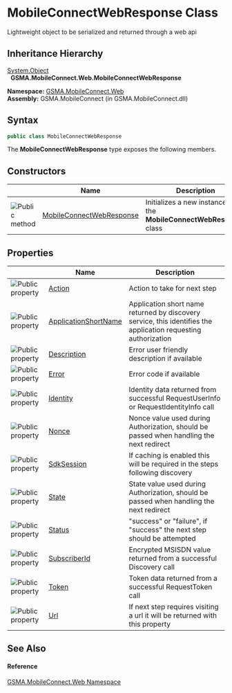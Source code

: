 MobileConnectWebResponse Class
==============================
Lightweight object to be serialized and returned through a web api


Inheritance Hierarchy
---------------------
[System.Object][1]  
  **GSMA.MobileConnect.Web.MobileConnectWebResponse**  

**Namespace:** [GSMA.MobileConnect.Web][2]  
**Assembly:** GSMA.MobileConnect (in GSMA.MobileConnect.dll)

Syntax
------

```csharp
public class MobileConnectWebResponse
```

The **MobileConnectWebResponse** type exposes the following members.


Constructors
------------

                 | Name                          | Description                                                          
---------------- | ----------------------------- | -------------------------------------------------------------------- 
![Public method] | [MobileConnectWebResponse][3] | Initializes a new instance of the **MobileConnectWebResponse** class 


Properties
----------

                   | Name                      | Description                                                                                                    
------------------ | ------------------------- | -------------------------------------------------------------------------------------------------------------- 
![Public property] | [Action][4]               | Action to take for next step                                                                                   
![Public property] | [ApplicationShortName][5] | Application short name returned by discovery service, this identifies the application requesting authorization 
![Public property] | [Description][6]          | Error user friendly description if available                                                                   
![Public property] | [Error][7]                | Error code if available                                                                                        
![Public property] | [Identity][8]             | Identity data returned from successful RequestUserInfo or RequestIdentityInfo call                             
![Public property] | [Nonce][9]                | Nonce value used during Authorization, should be passed when handling the next redirect                        
![Public property] | [SdkSession][10]          | If caching is enabled this will be required in the steps following discovery                                   
![Public property] | [State][11]               | State value used during Authorization, should be passed when handling the next redirect                        
![Public property] | [Status][12]              | "success" or "failure", if "success" the next step should be attempted                                         
![Public property] | [SubscriberId][13]        | Encrypted MSISDN value returned from a successful Discovery call                                               
![Public property] | [Token][14]               | Token data returned from a successful RequestToken call                                                        
![Public property] | [Url][15]                 | If next step requires visiting a url it will be returned with this property                                    


See Also
--------

#### Reference
[GSMA.MobileConnect.Web Namespace][2]  

[1]: http://msdn.microsoft.com/en-us/library/e5kfa45b
[2]: ../README.md
[3]: _ctor.md
[4]: Action.md
[5]: ApplicationShortName.md
[6]: Description.md
[7]: Error.md
[8]: Identity.md
[9]: Nonce.md
[10]: SdkSession.md
[11]: State.md
[12]: Status.md
[13]: SubscriberId.md
[14]: Token.md
[15]: Url.md
[16]: ../../_icons/Help.png
[Public method]: ../../_icons/pubmethod.gif "Public method"
[Public property]: ../../_icons/pubproperty.gif "Public property"